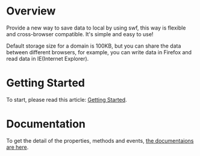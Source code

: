 # Overview #

Provide a new way to save data to local by using swf, this way is flexible and cross-browser compatible. It's simple and easy to use!

Default storage size for a domain is 100KB, but you can share the data between different browsers, for example, you can write data in Firefox and read data in IE(Internet Explorer).


# Getting Started #

To start, please read this article: [Getting Started](http://code.google.com/p/fookie/wiki/getting_started_en).

# Documentation #

To get the detail of the properties, methods and events, [the documentaions are here](http://code.google.com/p/fookie/wiki/docs_en).
